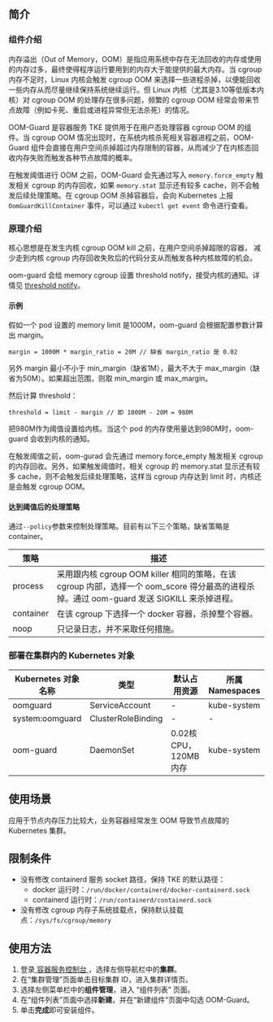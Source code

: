 ## 简介

### 组件介绍
内存溢出（Out of Memory，OOM）是指应用系统中存在无法回收的内存或使用的内存过多，最终使得程序运行要用到的内存大于能提供的最大内存。当 cgroup 内存不足时，Linux 内核会触发 cgroup OOM 来选择一些进程杀掉，以便能回收一些内存从而尽量继续保持系统继续运行。但 Linux 内核（尤其是3.10等低版本内核）对 cgroup OOM 的处理存在很多问题，频繁的 cgroup OOM 经常会带来节点故障（例如卡死、重启或进程异常但无法杀死）的情况。

OOM-Guard 是容器服务 TKE 提供用于在用户态处理容器 cgroup OOM 的组件。当 cgroup OOM 情况出现时，在系统内核杀死相关容器进程之前，OOM-Guard 组件会直接在用户空间杀掉超过内存限制的容器，从而减少了在内核态回收内存失败而触发各种节点故障的概率。

在触发阈值进行 OOM 之前，OOM-Guard 会先通过写入 `memory.force_empty` 触发相关 cgroup 的内存回收，如果 `memory.stat` 显示还有较多 cache，则不会触发后续处理策略。在 cgroup OOM 杀掉容器后，会向 Kubernetes 上报 `OomGuardKillContainer` 事件，可以通过 `kubectl get event` 命令进行查看。

### 原理介绍
核心思想是在发生内核 cgroup OOM kill 之前，在用户空间杀掉超限的容器， 减少走到内核 cgroup 内存回收失败后的代码分支从而触发各种内核故障的机会。

oom-guard 会给 memory cgroup 设置 threshold notify，接受内核的通知。详情见 [threshold notify](https://lwn.net/Articles/529927/)。

#### 示例
假如一个 pod 设置的 memory limit 是1000M，oom-guard 会根据配置参数计算出 margin。
```
margin = 1000M * margin_ratio = 20M // 缺省 margin_ratio 是 0.02
```
另外 margin 最小不小于 min_margin（缺省1M），最大不大于 max_margin（缺省为50M）。如果超出范围，则取 min_margin 或 max_margin。

然后计算 threshold：
```
threshold = limit - margin // 即 1000M - 20M = 980M
```
把980M作为阈值设置给内核。当这个 pod 的内存使用量达到980M时，oom-guard 会收到内核的通知。

在触发阈值之前，oom-gurad 会先通过 memory.force_empty 触发相关 cgroup 的内存回收。另外，如果触发阈值时，相关 cgroup 的 memory.stat 显示还有较多 cache，则不会触发后续处理策略，这样当 cgroup 内存达到 limit 时，内核还是会触发 cgroup OOM。

#### 达到阈值后的处理策略
通过`--policy`参数来控制处理策略。目前有以下三个策略，缺省策略是 container。

| 策略 | 描述|
|---------|---------|
|process | 采用跟内核 cgroup OOM killer 相同的策略，在该 cgroup 内部，选择一个 oom_score 得分最高的进程杀掉。通过 oom-guard 发送 SIGKILL 来杀掉进程。  | 
| container | 在该 cgroup 下选择一个 docker 容器，杀掉整个容器。| 
| noop |  只记录日志，并不采取任何措施。| 

### 部署在集群内的 Kubernetes 对象

| Kubernetes 对象名称 | 类型               | 默认占用资源            | 所属 Namespaces |
| ------------------- | ------------------ | ----------------------- | --------------- |
| oomguard            | ServiceAccount     | -                | kube-system     |
| system:oomguard     | ClusterRoleBinding |-                   | -            |
| oom-guard           | DaemonSet          | 0.02核 CPU，120MB内存 | kube-system     |

## 使用场景
应用于节点内存压力比较大，业务容器经常发生 OOM 导致节点故障的 Kubernetes 集群。

## 限制条件
- 没有修改 containerd 服务 socket 路径，保持 TKE 的默认路径：
   - docker 运行时：`/run/docker/containerd/docker-containerd.sock`
   - containerd 运行时：`/run/containerd/containerd.sock`
- 没有修改 cgroup 内存子系统挂载点，保持默认挂载点：`/sys/fs/cgroup/memory`

## 使用方法

1. 登录[ 容器服务控制台 ](https://console.cloud.tencent.com/tke2)，选择左侧导航栏中的**集群**。
2. 在“集群管理”页面单击目标集群 ID，进入集群详情页。
3. 选择左侧菜单栏中的**组件管理**，进入 “组件列表” 页面。
4. 在“组件列表”页面中选择**新建**，并在“新建组件”页面中勾选 OOM-Guard。
5. 单击**完成**即可安装组件。
